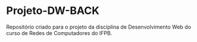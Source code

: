 # Projeto-DW-BACK
Repositório criado para o projeto da disciplina de Desenvolvimento Web do curso de Redes de Computadores do IFPB.
